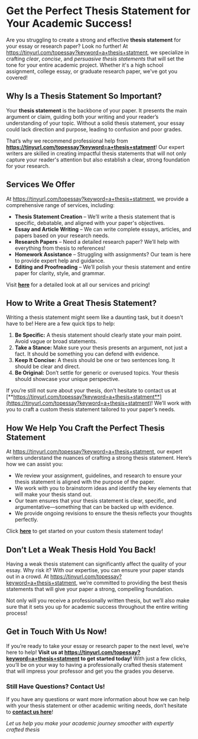 # Get the Perfect Thesis Statement for Your Academic Success!

Are you struggling to create a strong and effective **thesis statement** for your essay or research paper? Look no further! At https://tinyurl.com/topessay?keyword=a+thesis+statment, we specialize in crafting _clear_, _concise_, and _persuasive thesis statements_ that will set the tone for your entire academic project. Whether it's a high school assignment, college essay, or graduate research paper, we've got you covered!

## Why Is a Thesis Statement So Important?

Your **thesis statement** is the backbone of your paper. It presents the main argument or claim, guiding both your writing and your reader’s understanding of your topic. Without a solid thesis statement, your essay could lack direction and purpose, leading to confusion and poor grades.

That’s why we recommend professional help from **https://tinyurl.com/topessay?keyword=a+thesis+statment**! Our expert writers are skilled in creating impactful thesis statements that will not only capture your reader's attention but also establish a clear, strong foundation for your research.

## Services We Offer

At https://tinyurl.com/topessay?keyword=a+thesis+statment, we provide a comprehensive range of services, including:

- **Thesis Statement Creation** – We’ll write a thesis statement that is specific, debatable, and aligned with your paper's objectives.
- **Essay and Article Writing** – We can write complete essays, articles, and papers based on your research needs.
- **Research Papers** – Need a detailed research paper? We’ll help with everything from thesis to references!
- **Homework Assistance** – Struggling with assignments? Our team is here to provide expert help and guidance.
- **Editing and Proofreading** – We’ll polish your thesis statement and entire paper for clarity, style, and grammar.

Visit [**here**](https://tinyurl.com/topessay?keyword=a+thesis+statment) for a detailed look at all our services and pricing!

## How to Write a Great Thesis Statement?

Writing a thesis statement might seem like a daunting task, but it doesn't have to be! Here are a few quick tips to help:

1. **Be Specific:** A thesis statement should clearly state your main point. Avoid vague or broad statements.
2. **Take a Stance:** Make sure your thesis presents an argument, not just a fact. It should be something you can defend with evidence.
3. **Keep It Concise:** A thesis should be one or two sentences long. It should be clear and direct.
4. **Be Original:** Don’t settle for generic or overused topics. Your thesis should showcase your unique perspective.

If you’re still not sure about your thesis, don’t hesitate to contact us at [**https://tinyurl.com/topessay?keyword=a+thesis+statment**](https://tinyurl.com/topessay?keyword=a+thesis+statment)! We’ll work with you to craft a custom thesis statement tailored to your paper’s needs.

## How We Help You Craft the Perfect Thesis Statement

At https://tinyurl.com/topessay?keyword=a+thesis+statment, our expert writers understand the nuances of crafting a strong thesis statement. Here’s how we can assist you:

- We review your assignment, guidelines, and research to ensure your thesis statement is aligned with the purpose of the paper.
- We work with you to brainstorm ideas and identify the key elements that will make your thesis stand out.
- Our team ensures that your thesis statement is clear, specific, and argumentative—something that can be backed up with evidence.
- We provide ongoing revisions to ensure the thesis reflects your thoughts perfectly.

Click [**here**](https://tinyurl.com/topessay?keyword=a+thesis+statment) to get started on your custom thesis statement today!

## Don’t Let a Weak Thesis Hold You Back!

Having a weak thesis statement can significantly affect the quality of your essay. Why risk it? With our expertise, you can ensure your paper stands out in a crowd. At https://tinyurl.com/topessay?keyword=a+thesis+statment, we’re committed to providing the best thesis statements that will give your paper a strong, compelling foundation.

Not only will you receive a professionally written thesis, but we’ll also make sure that it sets you up for academic success throughout the entire writing process!

## Get in Touch With Us Now!

If you’re ready to take your essay or research paper to the next level, we’re here to help! **Visit us at https://tinyurl.com/topessay?keyword=a+thesis+statment to get started today!** With just a few clicks, you’ll be on your way to having a professionally crafted thesis statement that will impress your professor and get you the grades you deserve.

### Still Have Questions? Contact Us!

If you have any questions or want more information about how we can help with your thesis statement or other academic writing needs, don’t hesitate to [**contact us here**](https://tinyurl.com/topessay?keyword=a+thesis+statment)!

_Let us help you make your academic journey smoother with expertly crafted thesis_
